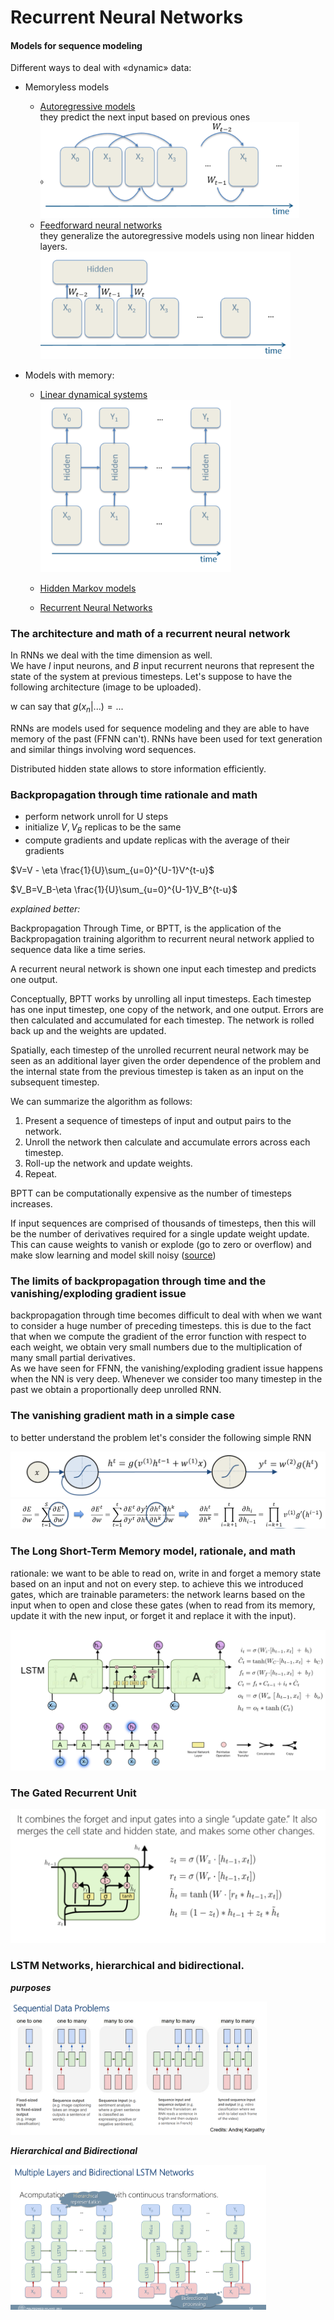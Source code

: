 # Recurrent Neural Networks

#### Models for sequence modeling

Different ways to deal with «dynamic» data:

- Memoryless models

  - <u>Autoregressive models</u>  
    they predict the next input based on previous ones  
    <img src="img/81.png" style="zoom:70%">    
  - <u>Feedforward neural networks</u>  
    they generalize the autoregressive models using non linear hidden layers.  
    <img src="img/82.png" style="zoom:70%">  

- Models with memory:

  - <u>Linear dynamical systems</u>  
    <img src="img/83.png" style="zoom:70%">  

  - <u>Hidden Markov models</u>  

  - <u>Recurrent Neural Networks</u>

### The architecture and math of a recurrent neural network

In RNNs we deal with the time dimension as well.  
We have $I$ input neurons, and $B$ input recurrent neurons that represent the state of the system at previous timesteps. Let's suppose to have the following architecture (image to be uploaded).

w can say that $g(x_n|...)=...$

RNNs are models used for sequence modeling and they are able to have memory of the past (FFNN can't). RNNs have been used for text generation and similar things involving word sequences.

 Distributed hidden state allows to store information efficiently.  

### Backpropagation through time rationale and math

- perform network unroll for U steps
- initialize $V,V_B$ replicas to be the same
- compute gradients and update replicas with the average of their gradients

$V=V - \eta \frac{1}{U}\sum_{u=0}^{U-1}V^{t-u}$

$V_B=V_B-\eta \frac{1}{U}\sum_{u=0}^{U-1}V_B^{t-u}$ 

*explained better:*

Backpropagation Through Time, or BPTT, is the application of the Backpropagation training algorithm to recurrent neural network applied to sequence data like a time series.

A recurrent neural network is shown one input each timestep and predicts one output.

Conceptually, BPTT works by unrolling all input timesteps. Each timestep has one input timestep, one copy of the network, and one output. Errors are then calculated and accumulated for each timestep. The network is rolled back up and the weights are updated.

Spatially, each timestep of the unrolled recurrent neural network may be seen as an additional layer given the order dependence of the problem and the internal state from the previous timestep is taken as an input on the subsequent timestep.

We can summarize the algorithm as follows:

1. Present a sequence of timesteps of input and output pairs to the network.
2. Unroll the network then calculate and accumulate errors across each timestep.
3. Roll-up the network and update weights.
4. Repeat.

BPTT can be computationally expensive as the number of timesteps increases.

If input sequences are comprised of thousands of timesteps, then this will be the number of derivatives required for a single update weight update.  
This can cause weights to vanish or explode (go to zero or overflow) and make slow learning and model skill noisy ([source](https://machinelearningmastery.com/gentle-introduction-backpropagation-time/))

### The limits of backpropagation through time and the vanishing/exploding gradient issue

backpropagation through time becomes difficult to deal with when we want to consider a huge number of preceding timesteps. this is due to the fact that when we compute the gradient of the error function with respect to each weight, we obtain very small numbers due to the multiplication of many small partial derivatives.   
As we have seen for FFNN, the vanishing/exploding gradient issue happens when the NN is very deep. Whenever we consider too many timestep in the past we obtain a proportionally deep unrolled RNN.

### The vanishing gradient math in a simple case

to better understand the problem let's consider the following simple RNN

<img src="img/85.png" style="zoom:70%">

<img src="img/84.png" style="zoom:70%">

### The Long Short-Term Memory model, rationale, and math

rationale: we want to be able to read on, write in and forget a memory state based on an input and not on every step. to achieve this we introduced gates, which are trainable parameters: the network learns based on the input when to open and close these gates (when to read from its memory, update it with the new input, or forget it and replace it with the input).

<img src="img/86.png" style="zoom:70%">



### The Gated Recurrent Unit

<img src="img/87.png" style="zoom:70%">

### LSTM Networks, hierarchical and bidirectional. 

***purposes***

<img src="img/lstma2.png" style="zoom:40%">



***Hierarchical and Bidirectional***

<img src="img/88.png" style="zoom:40%">

